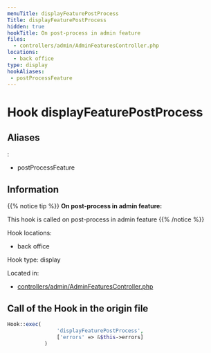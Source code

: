 ```yaml
---
menuTitle: displayFeaturePostProcess
Title: displayFeaturePostProcess
hidden: true
hookTitle: On post-process in admin feature
files:
  - controllers/admin/AdminFeaturesController.php
locations:
  - back office
type: display
hookAliases:
 - postProcessFeature
---
```


# Hook displayFeaturePostProcess

## Aliases
: 
 - postProcessFeature



## Information

{{% notice tip %}}
**On post-process in admin feature:** 

This hook is called on post-process in admin feature
{{% /notice %}}

Hook locations: 
  - back office

Hook type: display

Located in: 
  - [controllers/admin/AdminFeaturesController.php](https://github.com/PrestaShop/PrestaShop/blob/8.0.x/controllers/admin/AdminFeaturesController.php)

## Call of the Hook in the origin file

```php
Hook::exec(
                'displayFeaturePostProcess',
                ['errors' => &$this->errors]
            )
```